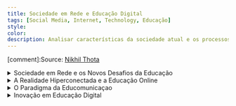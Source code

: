 ```yaml
---
title: Sociedade em Rede e Educação Digital
tags: [Social Media, Internet, Technology, Educação]
style: 
color: 
description: Analisar características da sociedade atual e os processos que aí imbricam, ancoradas, sobretudo, na análise de Manuel Castells, a qual não só procura  dar conta das mudanças sociais ocorridas no final do século XX, como também pretende analisar os desafios que as referidas mudanças implicam a nível da criação de novos ecossistemas educacionais.
---
```


[comment]:Source: [Nikhil Thota](https://medium.com/@nikhilthota/digital-minimalism-ac083064b4e4)

<details>

<summary> Sociedade em Rede e os Novos Desafios da Educação </summary>

## Características da Sociedade em Rede


<img src="https://cssr.github.io/educacao_digital/assets/img1.png" alt="Características da Sociedade em Rede" style="width:70%;"/>

<p>A sociedade em rede, como descrita por Manuel Castells, é marcada por uma revolução tecnológica centrada nas tecnologias de informação e comunicação. Essa transformação impacta profundamente a forma como vivemos, trabalhamos e nos relacionamos. A globalização e a conectividade passaram a moldar não apenas as interações sociais, mas também os processos econômicos e culturais. Nesse contexto, o conhecimento e a informação assumem um papel central, sendo usados de forma imediata para gerar novos saberes e inovações. Isso deu origem ao que chamamos de "sociedade de aprendizagem", onde pensar criticamente, aprender continuamente e inovar são habilidades essenciais.</p>

<p>As tecnologias digitais têm uma influência abrangente em praticamente todos os aspectos da existência humana, desde o trabalho até as relações pessoais. Essa sociedade emergente é caracterizada por uma flexibilidade impressionante, onde mudanças e adaptações são constantes. Além disso, a conectividade permanente permite que barreiras de tempo e espaço desapareçam, tornando possível a colaboração e o acesso à informação em escala global, a qualquer momento.</p>

<p>Um dos traços mais marcantes dessa nova era é o conceito de "virtualidade real", em que a realidade se mistura com ambientes virtuais, criando uma nova maneira de experimentar o mundo. Nesse contexto, redes digitais não são apenas ferramentas, mas um elemento central que organiza funções sociais, culturais e econômicas. Elas possibilitam que as pessoas se conectem e desconectem de diferentes espaços e grupos, criando novas identidades e formas de pertencimento.</p>

<p>Em resumo, a sociedade em rede não apenas transformou como interagimos, mas também redefiniu a maneira como nos enxergamos dentro desse fluxo constante de informações, conexões e mudanças. Essa nova realidade exige habilidades de adaptação, pensamento crítico e aprendizagem contínua para que possamos navegar nesse cenário dinâmico e imprevisível.</p>


## Impactos Educativos

<img src="https://cssr.github.io/educacao_digital/assets/img2.png" alt="Impactos Educativos" style="width:70%;"/>

<p>A sociedade em rede trouxe desafios e oportunidades significativas para a educação. Os modelos tradicionais de ensino, centrados em currículos rígidos e métodos pré-digitais, já não conseguem atender às demandas de um mundo conectado e em constante transformação. É essencial repensar a forma como ensinamos e aprendemos, integrando os espaços digitais às práticas pedagógicas. Isso vai além de usar tecnologias como ferramentas de apoio; trata-se de criar ambientes educativos que incentivem a colaboração, a criatividade e a conexão com o mundo real.</p>

<p>Nesse cenário, o papel do professor também está se transformando. Mais do que transmitir conhecimento, ele deve atuar como um facilitador, ajudando os estudantes a desenvolverem autonomia, pensamento crítico e capacidade de resolver problemas. Para isso, a formação contínua dos educadores é indispensável, garantindo que eles estejam preparados para explorar ao máximo as potencialidades das novas tecnologias.</p>

<p>A educação precisa ir além de simplesmente preparar os alunos para o mercado de trabalho. Ela deve formar cidadãos globais, capazes de navegar em um mundo de incertezas, onde a capacidade de aprender ao longo da vida se torna crucial. Habilidades como pensamento crítico, adaptabilidade, criatividade e resolução de problemas complexos são agora fundamentais. Essa nova abordagem educacional exige não apenas novas tecnologias, mas também pedagogias inovadoras que coloquem o estudante no centro do processo de aprendizagem.</p>

<p>Portanto, a transformação da educação na sociedade em rede não se limita à adoção de ferramentas digitais. É uma mudança de mentalidade, que redefine os papéis de professores e estudantes, além de exigir currículos flexíveis e abertos à colaboração e ao aprendizado contínuo. A escola deve se tornar um espaço onde as competências do século XXI possam ser desenvolvidas, preparando os indivíduos para viver e prosperar em um mundo cada vez mais interconectado.</p>

</details>

<details>

<summary> A Realidade Hiperconectada e a Educação Online </summary>
<br>
<br>

<h3>Comunidades Virtuais de Aprendizagem e Competências-Chave para o Século XXI no Ensino Superior a Distância</h3>

<br>
Este artigo tem como premisa dois conceitos principais:
<br>
<p>1. Sociedade em rede: A integração das tecnologias digitais está a transformar os paradigmas educacionais, exigindo competências transversais como resolução de problemas e trabalho colaborativo.</p>
<p>2. Modelos pedagógicos: O Modelo Pedagógico Virtual da Universidade Aberta centra-se no estudante e na interacção flexível em ambientes digitais. O Community Inquiry destaca três elementos fundamentais: presença cognitiva, presença social e presença de ensino.</p>

---

<h4>Sumários dos resultados:</h4>
<br>
<p>1. Primeira actividade:</p>
<ul>
<li>Os estudantes realizaram análises estatísticas em fóruns orientados pela docente.</li>
<li> A docente teve um papel predominante no início, promovendo compromisso e criando a base para a comunidade.</li>
</ul>

<p>2. Segunda actividade:</p>
<ul>
<li>Incluiu discussões em fóruns e trabalhos individuais.</li>
<li>interação entre os estudantes aumentou, com menor dependência da docente.</li>
</ul>

<p>3. Terceira actividade:</p>
<ul>
<li>Trabalho em grupo com fóruns dedicados.</li>
<li> Estudantes demonstraram maior autonomia, organização e coesão dentro dos grupos.</li>
</ul>

---

<h4>Conclusões:</h4>
<br>
<p>As comunidades virtuais de aprendizagem podem fomentar competências-chave, incluindo:</p>
<ul>
<li>Comunicação e Colaboração: Promovidas por interações frequentes em fóruns.</li>
<li>Pensamento Crítico e Criatividade: Estimulados pela resolução de problemas e troca de ideias.</li>
<li>Autonomia: Observada na crescente responsabilidade dos estudantes no próprio aprendizado.</li>
</ul>
<p>O papel do professor evolui de guia para facilitador, enquanto os estudantes assumem liderança em seu processo de aprendizagem.</p>
<p>O uso de ambientes digitais melhora a motivação, engajamento e estrutura de apoio ao aprendizado.</p>
<p>O artigo reforça que as comunidades virtuais podem transformar a educação a distância, promovendo não apenas aquisição de conhecimento, mas também habilidades essenciais para o século XXI. Essa abordagem requer mudanças pedagógicas e tecnológicas para criar ecossistemas educacionais mais colaborativos e inclusivos.</p>

<br>
<br>
<h3>Educação OnLIFE: a dimensão ecológica das arquiteturas digitais de aprendizagem</h3>
<br>
Este artigo foca-se em três pontos principais:
<br>
<p>1. Educação OnLIFE e Realidade Hiperconectada: A distinção entre o real e o virtual não é clara e totalmente separada, criando um ambiente onde humanos, algoritmos, objetos e dados coexistem e interagem; As tecnologias digitais deixam de ser ferramentas e passam a ser forças ambientais, moldando as percepções de realidade e as interações.</p>
<br>
<p>2. Ecossistemas Informativos e Conectividade: A digitalização conecta pessoas, objectos e biodiversidade, criando uma "internet of things" que redefine o conceito de ambiente; Surge uma nova ecologia onde humanos e tecnologias coexistem em interdependência, criando um habitat híbrido.</p>
<br>
<p>3. Educação como Ecossistema: Enfatiza a necessidade de superar paradigmas educacionais antropocêntricos, desenvolvendo metodologias conectivas e criativas. </p>
<br>
<p>4. Desafios Educacionais: A pandemia de Covid-19 destacou a falta de competências digitais em ambos professores e estudantes, evidenciando a necessidade de repensar as práticas pedagógicas; A transposição de práticas presenciais para o meio digital é insuficiente. É necessário adotar pedagogias inovadoras que aproveitem as potencialidades das tecnologias digitais.</p>
<br>
<p>5. Abordagens Interpretativas:</p>
<ul>
<li>Uso: Tecnologias como ferramentas para apoio.</li>
<li>Apropriação: Foco em inteligência coletiva e empoderamento.</li>
<li>Acoplamento: Interações recíprocas entre humanos e não humanos, promovendo ecossistemas inteligentes e conectivos.</li>
</ul>
<br>
<p>Educação como Transformação: A Educação OnLIFE propõe uma mudança de percepção, superando o dualismo entre offline e online e adotando metodologias que integrem o digital como parte do processo educacional; A aprendizagem torna-se uma construção colaborativa, impulsionada por tecnologias e redes em constante transformação.</p>
<p>A Educação OnLIFE representa um paradigma emergente que integra tecnologias digitais, sustentabilidade e inovação pedagógica. Essa abordagem requer um repensar profundo da educação, incorporando redes interativas e ecossistemas híbridos que transcendem as práticas tradicionais.</p>

<h4>Considerações:</h4>
<br>
<ul>
<li> Educação Híbrida e Flexível: O conceito de Educação OnLIFE é inovador, mas o foco em práticas conectivas e ecossistemas não contempla suficientemente o papel de aprendizagem móvel, microcertificações e lifelong learning num mundo onde a educação é cada vez mais personalizada e on-demand.</li>
<li>Covid-19: Durante a pandemia, muitos dos desafios mencionados nos artigos, como a falta de competências digitais e a adaptação às tecnologias, foram acelerados. No entanto, a experiência global com educação remota destacou limitações importantes não abordadas:</li>
<ul>
<li>Fadiga digital entre alunos e professores.</li>
<li>Desigualdades de acesso que permanecem um problema significativo.</li>
<li>imitações no uso de plataformas convencionais, que muitas vezes são meras reproduções do modelo presencial.</li>
</ul>
<li>Tecnologias Emergentes:</li>
<ul>
<li>Realidade Virtual e Aumentada: O potencial da XR (Extended Reality) para simulações e experiências práticas em disciplinas técnicas ou criativas está significativamente subestimado.</li>
<li>Gamificação e Metaverso: A gamificação e os mundos virtuais também são mais centrais nas discussões educacionais atuais do que o conceito genérico de "ambientes conectivos" explorado nos artigos.</li>
</ul>
</ul>


</details>


<details>

<summary> O Paradigma da Educomunicaçao </summary>

<br>

<h3> Comparação entre o Paradigma da Educomunicação e os MOOCs </h3>

<br>

<p>1. Abordagens: Filosofia e Objetivo</p>
<br>
<ul>
<li>Educomunicação:
  <ul>
  <li>Filosofia: Centra-se no diálogo, na interação e na participação ativa, valorizando a co-construção do conhecimento e a reflexão crítica.</li>
  <li>Objetivo: Democratizar a educação e promover o letramento comunicacional, utilizando meios e tecnologias para empoderar os participantes e fomentar cidadania.</li>
  </ul>
</li>

<li>MOOCs:
  <ul>
  <li>Filosofia: Baseiam-se na democratização do acesso à educação de qualidade, muitas vezes disponibilizando conteúdos de instituições de renome para um público alargado.</li>
  <li>Objetivo: Tornar o ensino acessível a todos, independentemente da localização geográfica ou contexto socioeconómico, promovendo a aprendizagem autodirigida.</li>
  </ul>
</li>

<li>Comparação:
  <ul>
  <li>Ambas valorizam o uso de tecnologias para alargar o acesso à educação.</li>
  <li>A Educomunicação enfatiza a participação ativa e crítica, enquanto os MOOCs, especialmente nos seus primórdios, focavam mais na disseminação de conteúdos (com menor ênfase na interação).</li>
  </ul>
</li>
</ul>

---

<p> 2. Metodologias e Práticas</p>
<br>
<ul>
<li>Educomunicação:
  <ul>
  <li>Propõe a produção colaborativa de conteúdos mediáticos, análise crítica de materiais e diálogo contínuo entre educadores e aprendentes.</li>
  <li>Integra metodologias ativas com diversas linguagens (texto, áudio, vídeo) para construir conhecimento de forma coletiva.</li>
  </ul>
</li>

<li>MOOCs:
  <ul>
  <li>Oferecem conteúdos estruturados, como vídeos, leituras e questionários, muitas vezes complementados com fóruns para interação entre os participantes.</li>
  <li>Utilizam plataformas escaláveis, mas com menor interação personalizada (especialmente nos modelos iniciais).</li>
  </ul>
</li>

<li>Comparação:
  <ul>
  <li>A Educomunicação favorece processos mais horizontais e colaborativos, enquanto os MOOCs frequentemente seguem um modelo mais linear e autodirigido.</li>
  </ul>
</li>
</ul>

---

<p> 3. Vantagens</p>
<br>
<ul>
<li>Educomunicação:
  <ul>
  <li>Promove competências como pensamento crítico, criatividade e letramento mediático.</li>
  <li>Incentiva a construção de conhecimento adaptado a realidades locais e culturais.</li>
  <li>Facilita a criação de comunidades de aprendizagem inclusivas.</li>
  </ul>
</li>

<li>MOOCs:
  <ul>
  <li>Acessibilidade global: Permitem que milhões de pessoas acedam a cursos de instituições de renome.</li>
  <li>Flexibilidade: Possibilitam que os aprendentes estudem ao seu ritmo.</li>
  <li>Custo reduzido ou gratuito: Tornam a educação mais acessível financeiramente.</li>
  </ul>
</li>

<li>Comparação:
  <ul>
  <li>A Educomunicação tem um impacto mais profundo na formação de cidadãos críticos e participativos, enquanto os MOOCs democratizam o acesso a conhecimentos especializados.</li>
  </ul>
</li>
</ul>

---

<p> 4. Desafios</p>
<br>
<ul>
<li>Educomunicação:
  <ul>
  <li>Exige formação de educadores para práticas colaborativas e uso de ferramentas digitais.</li>
  <li>Enfrenta limitações de infraestrutura tecnológica em regiões menos desenvolvidas.</li>
  <li>É difícil de escalar devido à sua natureza interativa e personalizada.</li>
  </ul>
</li>

<li>MOOCs:
  <ul>
  <li>Alta taxa de abandono: Muitos participantes não completam os cursos.</li>
  <li>Interação limitada: Especialmente em MOOCs massivos, o feedback personalizado é escasso.</li>
  <li>Foco inicial em conteúdos: Com menor atenção às práticas críticas ou culturais.</li>
  </ul>
</li>

<li>Comparação:
  <ul>
  <li>A Educomunicação enfrenta desafios de escalabilidade, enquanto os MOOCs têm dificuldades em promover o envolvimento e a interação significativa.</li>
  </ul>
</li>
</ul>

---

<p> 5. Impacto Social</p>
<br>
<ul>
<li>Educomunicação:
  <ul>
  <li>Dá prioridade à inclusão cultural e social, permitindo que os aprendentes se vejam como agentes ativos no processo de aprendizagem.</li>
  <li>Valoriza práticas educativas contextualizadas e adaptadas às realidades locais.</li>
  </ul>
</li>

<li>MOOCs:
  <ul>
  <li>Democratizam o acesso ao conhecimento, mas frequentemente refletem uma perspetiva globalizada, às vezes desvinculada de realidades locais.</li>
  <li>Podem perpetuar desigualdades, uma vez que o acesso à internet de qualidade e o letramento digital são pré-requisitos.</li>
  </ul>
</li>

<li>Comparação:
  <ul>
  <li>A Educomunicação tem um impacto social mais profundo em comunidades locais, enquanto os MOOCs têm maior alcance, mas carecem de contextualização.</li>
  </ul>
</li>
</ul>

---

<br>
<p>Conclusão</p>

<p>Enquanto o Paradigma da Educomunicação privilegia a interação crítica e colaborativa em contextos educacionais mediados pela comunicação, os MOOCs são mais voltados para a disseminação em larga escala de conteúdos educacionais. Ambas as abordagens têm pontos fortes e desafios, mas podem complementar-se: os MOOCs poderiam adotar práticas educomunicativas para aumentar a interação e o envolvimento, enquanto a Educomunicação poderia beneficiar-se de estratégias de escalabilidade inspiradas nos MOOCs.</p>


</details>

<details>

<summary> Inovação em Educação Digital </summary>

<br>
<h3>Plano de Ação para a Educação Digital 2021-2027</h3>
<br>

<p>O Plano de Ação para a Educação Digital (2021-2027) da Comissão Europeia visa transformar os sistemas de educação e formação para a era digital, em resposta às crescentes exigências tecnológicas e às lições aprendidas com a pandemia de Covid-19. O documento enfatiza a necessidade de integrar tecnologias digitais de forma estratégica, garantindo inclusão, qualidade e acessibilidade para todos os cidadãos, com especial atenção às desigualdades digitais que persistem em diferentes contextos socioeconômicos.
O plano é estruturado em duas prioridades principais: (1) desenvolver um ecossistema de educação digital altamente eficaz e inclusivo, e (2) reforçar as competências digitais de estudantes, educadores e trabalhadores. Além disso, destaca a alfabetização digital como essencial para combater a desinformação e promover a cidadania ativa. O plano defende uma abordagem holística que abrange infraestrutura, formação de professores, conteúdos digitais e métodos de ensino adaptativos, considerando os desafios éticos e ambientais da digitalização.
Entre os objetivos, destacam-se o desenvolvimento de microcredenciais para aprendizagens flexíveis e a inclusão de habilidades avançadas, como inteligência artificial (IA) e cibersegurança, nos currículos escolares. A colaboração entre Estados-Membros, instituições educacionais, setor privado e sociedade civil é um elemento central para alcançar os resultados desejados, com apoio de programas como Erasmus e Horizonte Europa.
O documento ainda aponta a importância de desenvolver um Certificado Europeu de Competências Digitais e plataformas interativas para compartilhar recursos educacionais. Essas iniciativas tem como objectivo criar um sistema educativo mais conectado, sustentável e adaptável, ao mesmo tempo em que promovem a equidade e a participação democrática na Europa digital.</p>

<br>
<ul>
  <li>
    <p><strong>O Plano de Ação para a Educação Digital (2021-2027)</strong> é um documento estratégico robusto e abrangente, mas, como foi desenvolvido em 2020, alguns avanços recentes na área da <em>Inteligência Artificial (IA)</em> já superaram as expectativas nele previstas. Embora o plano mencione a importância da IA na educação, as rápidas transformações no campo, como o surgimento de <em>IA generativa</em> (e.g., ChatGPT, DALL-E), exigem uma revisão e atualização para manter a sua relevância.</p>
    <p>Abaixo estão os principais pontos a considerar:</p>
  </li>
  
  <li>
    <h3>Aspectos Atualizados</h3>
    <ul>
      <li>
        <p><strong>Reconhecimento do Papel da IA na Educação:</strong> O plano reconhece a IA como uma tecnologia crucial para personalizar a aprendizagem e melhorar a eficácia educacional. Também aborda questões éticas, como privacidade e proteção de dados, que permanecem relevantes.</p>
      </li>
      <li>
        <p><strong>Importância das Competências Digitais:</strong> A ênfase no desenvolvimento de competências digitais avançadas, incluindo IA e literacia de dados, está alinhada com as exigências atuais do mercado de trabalho e da sociedade.</p>
      </li>
      <li>
        <p><strong>Educação Inclusiva e Ética:</strong> O plano sublinha a necessidade de garantir que a IA seja utilizada de forma ética e acessível, especialmente para populações desfavorecidas.</p>
      </li>
    </ul>
  </li>
  
  <li>
    <h3>Lacunas em Relação aos Avanços Atuais</h3>
    <ul>
      <li>
        <p><strong>IA Generativa e Ferramentas Avançadas:</strong> O plano não contempla o impacto revolucionário de <em>ferramentas de IA generativa</em>, que já estão a transformar a educação, como criação de conteúdos personalizados e tutores virtuais.</p>
      </li>
      <li>
        <p><strong>Integração Direta da IA no Ensino:</strong> Ferramentas como tutores virtuais, análise de aprendizagem em tempo real e IA para gestão de sala de aula não são abordadas com o detalhe necessário.</p>
      </li>
      <li>
        <p><strong>Desafios Éticos Recentes:</strong> Apesar de mencionar diretrizes éticas, o plano não prevê problemas mais complexos, como o viés algorítmico ou a dependência excessiva de sistemas automatizados.</p>
      </li>
      <li>
        <p><strong>Impacto no Papel do Educador:</strong> As mudanças no papel do professor, como mediador ou criador de conteúdos com o auxílio da IA, não são exploradas suficientemente.</p>
      </li>
      <li>
        <p><strong>Avaliação e Credibilidade:</strong> O uso da IA em avaliação automática de estudantes levanta questões sobre equidade e fiabilidade, que não são tratadas no plano.</p>
      </li>
    </ul>
  </li>
  
  <li>
    <h3>Sugestões para Atualização</h3>
    <ul>
      <li>
        <p><strong>Inclusão de IA Generativa:</strong> Incorporar diretrizes para o uso de ferramentas de IA generativa, incluindo o impacto na personalização do ensino e na criação de materiais educativos.</p>
      </li>
      <li>
        <p><strong>Regulação Ética Ampliada:</strong> Desenvolver políticas detalhadas sobre privacidade, viés algorítmico e impacto psicológico do uso de IA no contexto escolar.</p>
      </li>
      <li>
        <p><strong>Capacitação Ampliada de Educadores:</strong> Oferecer formação específica para professores sobre o uso eficaz e ético de ferramentas de IA generativa e analítica.</p>
      </li>
      <li>
        <p><strong>Monitorização e Revisão Contínua:</strong> Criar mecanismos para monitorizar os avanços tecnológicos e atualizar o plano regularmente durante o período de 2021 a 2027.</p>
      </li>
      <li>
        <p><strong>Apoio à Investigação e Desenvolvimento:</strong> Incentivar projetos de investigação sobre a aplicação da IA na educação para explorar novas metodologias e práticas pedagógicas.</p>
      </li>
    </ul>
  </li>
  
  <li>
    <h3>Conclusão</h3>
    <p>Embora o <strong>Plano de Ação para a Educação Digital (2021-2027)</strong> continue a ser uma base sólida, a rápida evolução da IA, especialmente a IA generativa, exige revisões e adaptações. Uma atualização estratégica permitirá que a educação europeia permaneça relevante, competitiva e alinhada às transformações tecnológicas e sociais do século XXI.</p>
  </li>
</ul>



</details>